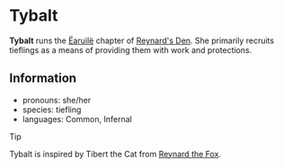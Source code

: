# Tybalt

**Tybalt** runs the [Ëaruilë](../../../societies/esterfell-accord/earuile.md) chapter of [Reynard's Den](../reynards-den.md). She primarily recruits tieflings as a means of providing them with work and protections.

## Information

- pronouns: she/her
- species: tiefling
- languages: Common, Infernal


> [!TIP]
Tybalt is inspired by Tibert the Cat from [Reynard the Fox](https://en.wikipedia.org/wiki/Reynard_the_Fox).
